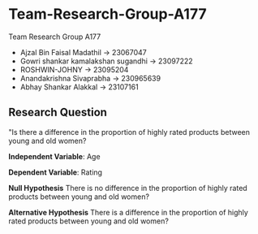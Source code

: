# Team-Research-Group-A177
Team Research Group A177

- Ajzal Bin Faisal Madathil -> 23067047
- Gowri shankar kamalakshan sugandhi -> 23097222
- ROSHWIN-JOHNY -> 23095204
- Anandakrishna Sivaprabha -> 230965639
- Abhay Shankar Alakkal -> 23107161

## Research  Question
"Is there a difference in the proportion of highly rated products between young and old women?

**Independent Variable**: Age

**Dependent Variable**: Rating

**Null Hypothesis**
There is no difference in the proportion of highly rated products between young and old women?

**Alternative Hypothesis**
There is a difference in the proportion of highly rated products between young and old women?
